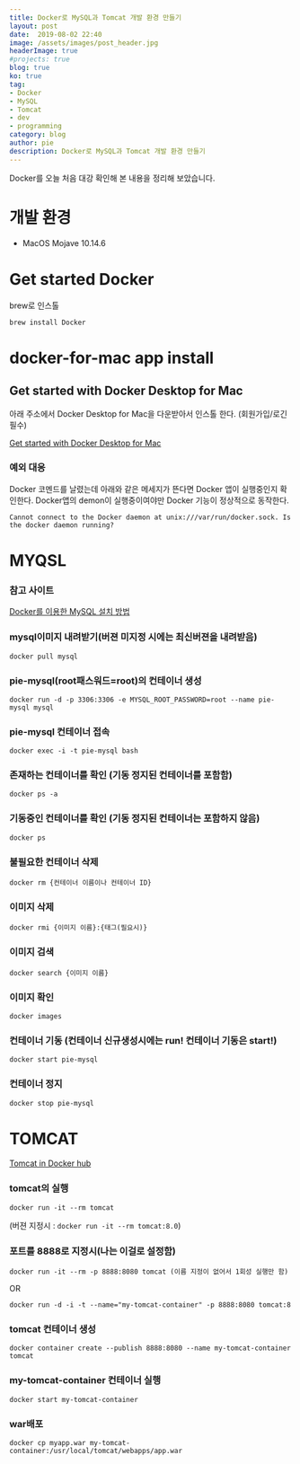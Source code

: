 ```yaml
---
title: Docker로 MySQL과 Tomcat 개발 환경 만들기
layout: post
date:  2019-08-02 22:40
image: /assets/images/post_header.jpg
headerImage: true
#projects: true
blog: true
ko: true
tag:
- Docker
- MySQL
- Tomcat
- dev
- programming
category: blog
author: pie
description: Docker로 MySQL과 Tomcat 개발 환경 만들기
---
```

Docker를 오늘 처음  대강 확인해 본 내용을 정리해 보았습니다.

# 개발 환경
- MacOS Mojave 10.14.6

# Get started Docker
brew로 인스톨
```
brew install Docker
```

# docker-for-mac app install
## Get started with Docker Desktop for Mac
아래 주소에서 Docker Desktop for Mac을 다운받아서 인스톨 한다. (회원가입/로긴 필수)

[Get started with Docker Desktop for Mac](https://docs.docker.com/docker-for-mac/)


### 예외 대응
Docker 코멘드를 날렸는데 아래와 같은 메세지가 뜬다면 Docker 앱이 실행중인지 확인한다.
Docker앱의 demon이 실행중이여야만 Docker 기능이 정상적으로 동작한다. 
```
Cannot connect to the Docker daemon at unix:///var/run/docker.sock. Is the docker daemon running?
```

# MYQSL

### 참고 사이트
[Docker를 이용한 MySQL 설치 방법](https://jayden-lee.github.io/post/docker/mysql-install/)

### mysql이미지 내려받기(버젼 미지정 시에는 최신버젼을 내려받음)
```
docker pull mysql
```

### pie-mysql(root패스워드=root)의 컨테이너 생성
```
docker run -d -p 3306:3306 -e MYSQL_ROOT_PASSWORD=root --name pie-mysql mysql
```

### pie-mysql 컨테이너 접속
```
docker exec -i -t pie-mysql bash
```

### 존재하는 컨테이너를 확인 (기동 정지된 컨테이너를 포함함)
```
docker ps -a
```

### 기동중인 컨테이너를 확인 (기동 정지된 컨테이너는 포함하지 않음)
```
docker ps
```

### 불필요한 컨테이너 삭제
```
docker rm {컨테이너 이름이나 컨테이너 ID}
```

### 이미지 삭제
```
docker rmi {이미지 이름}:{태그(필요시)}
```

### 이미지 검색
```
docker search {이미지 이름}
```

### 이미지 확인
```
docker images
```

### 컨테이너 기동 (컨테이너 신규생성시에는 run! 컨테이너 기동은 start!)
```
docker start pie-mysql
```

### 컨테이너 정지
```
docker stop pie-mysql
```

# TOMCAT
[Tomcat in Docker hub](https://hub.docker.com/_/tomcat)

### tomcat의 실행
```
docker run -it --rm tomcat
```
(버젼 지정시 : ```docker run -it --rm tomcat:8.0```)

### 포트를 8888로 지정시(나는 이걸로 설정함)
```
docker run -it --rm -p 8888:8080 tomcat (이름 지정이 없어서 1회성 실행만 함)
```
OR
```
docker run -d -i -t --name="my-tomcat-container" -p 8888:8080 tomcat:8
```

### tomcat 컨테이너 생성
```
docker container create --publish 8888:8080 --name my-tomcat-container tomcat
```

### my-tomcat-container 컨테이너 실행
```
docker start my-tomcat-container
```

### war배포
```
docker cp myapp.war my-tomcat-container:/usr/local/tomcat/webapps/app.war
```
